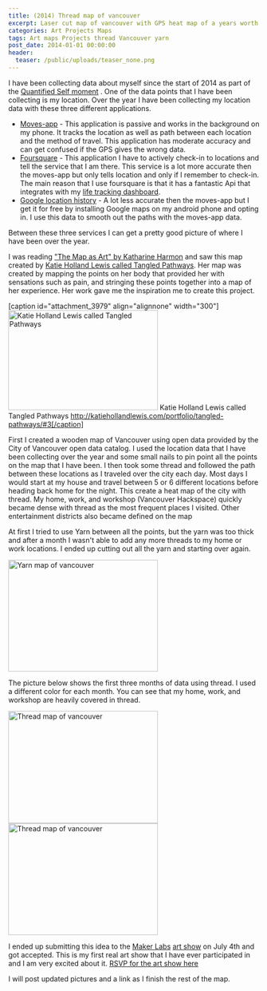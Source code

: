 ```yaml
---
title: (2014) Thread map of vancouver 
excerpt: Laser cut map of vancouver with GPS heat map of a years worth of travel.
categories: Art Projects Maps
tags: Art maps Projects thread Vancouver yarn
post_date: 2014-01-01 00:00:00
header:
  teaser: /public/uploads/teaser_none.png
---
```


I have been collecting data about myself since the start of 2014 as part of the <a href="http://en.wikipedia.org/wiki/Quantified_Self">Quantified Self moment</a> . One of the data points that I have been collecting is my location. Over the year I have been collecting my location data with these three different applications.
<ul>
	<li><a href="http://www.moves-app.com/">Moves-app</a> - This application is passive and works in the background on my phone. It tracks the location as well as path between each location and the method of travel. This application has moderate accuracy and can get confused if the GPS gives the wrong data.</li>
	<li><a href="https://foursquare.com/">Foursquare</a> - This application I have to actively check-in to locations and tell the service that I am there. This service is a lot more accurate then the moves-app but only tells location and only if I remember to check-in. The main reason that I use foursquare is that it has a fantastic Api that integrates with my <a href="http://data.abluestar.com/">life tracking dashboard</a>.</li>
	<li><a href="https://maps.google.com/locationhistory/b/0">Google location history</a> - A lot less accurate then the moves-app but I get it for free by installing Google maps on my android phone and opting in. I use this data to smooth out the paths with the moves-app data.</li>
</ul>
Between these three services I can get a pretty good picture of where I have been over the year.

I was reading <a href="http://www.amazon.ca/The-Map-Art-Contemporary-Cartography/dp/1568989725">"The Map as Art" by Katharine Harmon</a> and saw this map created by <a href="http://katiehollandlewis.com/portfolio/tangled-pathways/#3">Katie Holland Lewis called Tangled Pathways</a>. Her map was created by mapping the points on her body that provided her with sensations such as pain, and stringing these points together into a map of her experience. Her work gave me the inspiration me to create this project.

[caption id="attachment_3979" align="alignnone" width="300"]<a href="/public/uploads/2014/06/img3.jpg"><img class="size-medium wp-image-3979" src="/public/uploads/2014/06/img3-300x200.jpg" alt=" Katie Holland Lewis called Tangled Pathways " width="300" height="200" /></a> Katie Holland Lewis called Tangled Pathways http://katiehollandlewis.com/portfolio/tangled-pathways/#3[/caption]

First I created a wooden map of Vancouver using open data provided by the City of Vancouver open data catalog. I used the location data that I have been collecting over the year and some small nails to pin point all the points on the map that I have been. I then took some thread and followed the path between these locations as I traveled over the city each day. Most days I would start at my house and travel between 5 or 6 different locations before heading back home for the night. This create a heat map of the city with thread. My home, work, and workshop (Vancouver Hackspace) quickly became dense with thread as the most frequent places I visited. Other entertainment districts also became defined on the map

At first I tried to use Yarn between all the points, but the yarn was too thick and after a month I wasn't able to add any more threads to my home or work locations. I ended up cutting out all the yarn and starting over again.

<a href="/public/uploads/2014/06/IMG_20140623_165934.jpg"><img class="alignnone size-medium wp-image-3976" src="/public/uploads/2014/06/IMG_20140623_165934-300x224.jpg" alt="Yarn map of vancouver" width="300" height="224" /></a>

The picture below shows the first three months of data using thread. I used a different color for each month. You can see that my home, work, and workshop are heavily covered in thread.

<a href="/public/uploads/2014/06/IMG_20140623_215023.jpg"><img class="alignnone size-medium wp-image-3977" src="/public/uploads/2014/06/IMG_20140623_215023-300x225.jpg" alt="Thread map of vancouver" width="300" height="225" /></a> <a href="/public/uploads/2014/06/IMG_20140623_215050.jpg"><img class="alignnone size-medium wp-image-3978" src="/public/uploads/2014/06/IMG_20140623_215050-300x224.jpg" alt="Thread map of vancouver" width="300" height="224" /></a>

I ended up submitting this idea to the <a href="http://www.makerlabs.ca/">Maker Labs</a> <a href="https://www.picatic.com/MakerLabsOpening">art show</a> on July 4th and got accepted. This is my first real art show that I have ever participated in and I am very excited about it. <a href="https://www.picatic.com/MakerLabsOpening">RSVP for the art show here</a>

I will post updated pictures and a link as I finish the rest of the map.